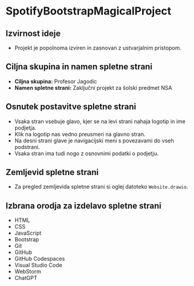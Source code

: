 # SpotifyBootstrapMagicalProject

## Izvirnost ideje
- Projekt je popolnoma izviren in zasnovan z ustvarjalnim pristopom.

## Ciljna skupina in namen spletne strani
- **Ciljna skupina:** Profesor Jagodic
- **Namen spletne strani:** Zaključni projekt za šolski predmet NSA

## Osnutek postavitve spletne strani
- Vsaka stran vsebuje glavo, kjer se na levi strani nahaja logotip in ime podjetja.
- Klik na logotip nas vedno preusmeri na glavno stran.
- Na desni strani glave je navigacijski meni s povezavami do vseh podstrani.
- Vsaka stran ima tudi nogo z osnovnimi podatki o podjetju.

## Zemljevid spletne strani
- Za pregled zemljevida spletne strani si oglej datoteko `Website.drawio`.

## Izbrana orodja za izdelavo spletne strani
- HTML
- CSS
- JavaScript
- Bootstrap
- Git
- GitHub
- GitHub Codespaces
- Visual Studio Code
- WebStorm
- ChatGPT
